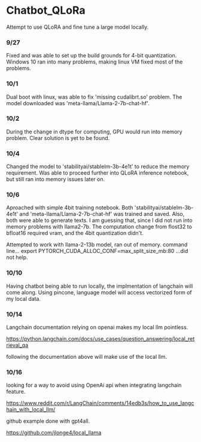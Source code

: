 # Chatbot_QLoRa
Attempt to use QLoRA  and fine tune a large model locally.



### 9/27
Fixed and was able to set up the build grounds for 4-bit quantization. Windows 10 ran into many problems, making linux VM fixed most of the problems.

### 10/1
Dual boot with linux, was able to fix 'missing cudalibrt.so' problem.
The model downloaded was 'meta-llama/Llama-2-7b-chat-hf'.

### 10/2
During the change in dtype for computing, GPU would run into memory problem.
Clear solution is yet to be found.

### 10/4
Changed the model to 'stabilityai/stablelm-3b-4e1t' to reduce the memory requirement. Was able to proceed further into QLoRA inference notebook, but still ran into memory issues later on.

### 10/6
Aproached with simple 4bit training notebook. Both 'stabilityai/stablelm-3b-4e1t' and 'meta-llama/Llama-2-7b-chat-hf' was trained and saved. Also, both were able to generate texts. I am guessing that, since I did not run into memory problems with llama2-7b. The computation change from flost32 to bfloat16 required vram, and the 4bit quantization didn't.

Attempted to work  with llama-2-13b model, ran out of memory. command line... export PYTORCH_CUDA_ALLOC_CONF=max_split_size_mb:80 ...did not help.

### 10/10
Having chatbot being able to run locally, the implmentation of langchain will come along. Using pincone, language model will access vectorized form of my local data.

### 10/14
Langchain documentation relying on openai makes my local llm pointless.

https://python.langchain.com/docs/use_cases/question_answering/local_retrieval_qa

following the documentation above will make use of the local llm.

### 10/16
looking for a way to avoid using OpenAi api when integrating langchain feature.

https://www.reddit.com/r/LangChain/comments/14edb3s/how_to_use_langchain_with_local_llm/

github example done with gpt4all.

https://github.com/jlonge4/local_llama

